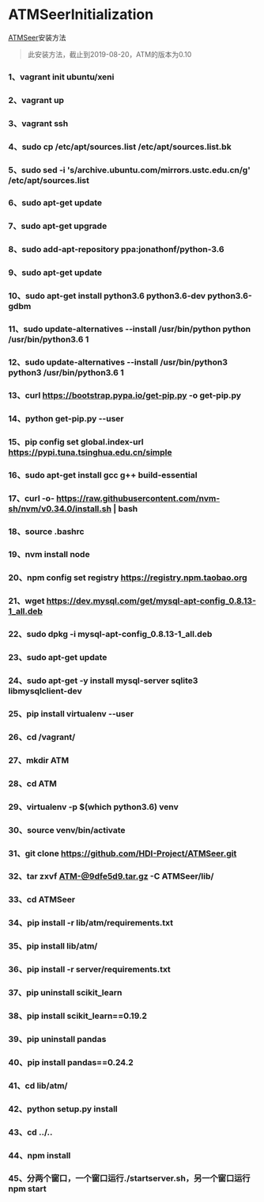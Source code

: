 # ATMSeerInitialization

[ATMSeer](https://github.com/HDI-Project/ATMSeer)安装方法

> 此安装方法，截止到2019-08-20，ATM的版本为0.10

### 1、vagrant init ubuntu/xeni

### 2、vagrant up

### 3、vagrant ssh

### 4、sudo cp /etc/apt/sources.list /etc/apt/sources.list.bk

### 5、sudo sed -i 's/archive.ubuntu.com/mirrors.ustc.edu.cn/g' /etc/apt/sources.list

### 6、sudo apt-get update

### 7、sudo apt-get upgrade

### 8、sudo add-apt-repository ppa:jonathonf/python-3.6

### 9、sudo apt-get update

### 10、sudo apt-get install python3.6 python3.6-dev python3.6-gdbm

### 11、sudo update-alternatives --install /usr/bin/python python /usr/bin/python3.6 1

### 12、sudo update-alternatives --install /usr/bin/python3 python3 /usr/bin/python3.6 1

### 13、curl https://bootstrap.pypa.io/get-pip.py -o get-pip.py

### 14、python get-pip.py --user

### 15、pip config set global.index-url https://pypi.tuna.tsinghua.edu.cn/simple

### 16、sudo apt-get install gcc g++ build-essential

### 17、curl -o- https://raw.githubusercontent.com/nvm-sh/nvm/v0.34.0/install.sh | bash

### 18、source .bashrc

### 19、nvm install node

### 20、npm config set registry https://registry.npm.taobao.org

### 21、wget https://dev.mysql.com/get/mysql-apt-config_0.8.13-1_all.deb

### 22、sudo dpkg -i mysql-apt-config_0.8.13-1_all.deb

### 23、sudo apt-get update

### 24、sudo apt-get -y install mysql-server sqlite3 libmysqlclient-dev

### 25、pip install virtualenv --user

### 26、cd /vagrant/

### 27、mkdir ATM

### 28、cd ATM

### 29、virtualenv -p $(which python3.6) venv

### 30、source venv/bin/activate

### 31、git clone https://github.com/HDI-Project/ATMSeer.git

### 32、tar zxvf ATM-@9dfe5d9.tar.gz -C ATMSeer/lib/

### 33、cd ATMSeer

### 34、pip install -r lib/atm/requirements.txt

### 35、pip install lib/atm/

### 36、pip install -r server/requirements.txt

### 37、pip uninstall scikit_learn

### 38、pip install scikit_learn==0.19.2

### 39、pip uninstall pandas

### 40、pip install pandas==0.24.2

### 41、cd lib/atm/

### 42、python setup.py install

### 43、cd ../..

### 44、npm install

### 45、分两个窗口，一个窗口运行./startserver.sh，另一个窗口运行npm start
